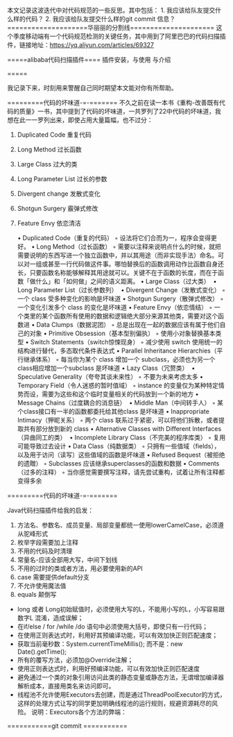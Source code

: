 本文记录这波迭代中对代码规范的一些反思。其中包括：
	1.	我应该给队友提交什么样的代码？
	2.	我应该给队友提交什么样的git commit 信息？ 
====================华丽丽的分割线=====================
这个季度移动端有一个代码规范检测的关键任务，其中用到了阿里巴巴的代码扫描插件，链接地址：https://yq.aliyun.com/articles/69327

=====alibaba代码扫描插件====
插件安装，与使用 与介绍



=====

我记录下来，时刻用来警醒自己同时期望本文能对你有所帮助。

=========代码的坏味道-=-=======
不久之前在读一本书《重构-改善既有代码的质量》一书，其中提到了代码的坏味道，一共罗列了22中代码的坏味道，我想在此一一罗列出来，即使占用大量篇幅，也不过分：

1. Duplicated Code 重复代码
2. Long Method 过长函数
3. Large Class 过大的类
4. Long Parameter List 过长的参数
5. Divergent change 发散式变化
6. Shotgun Surgery  霰弹式修改
7. Feature Envy 依恋清洁


	•	Duplicated Code（重复的代码）
	◦	设法将它们合而为一，程序会变得更好。
	•	Long Method（过长函数）
	◦	需要以注释来说明点什么的时候，就把需要说明的东西写进一个独立函数中，并以其用途（而非实现手法）命名。可以对一组或甚至一行代码做这件事。哪怕替换后的函数调用动作比函数自身还长，只要函数名称能够解释其用途就可以。关键不在于函数的长度，而在于函数「做什么」和「如何做」之间的语义距离。
	•	Large Class（过大类） 
	•	Long Parameter List（过长参数列） 
	•	Divergent Change（发散式变化）
	◦	一个 class 受多种变化的影响是坏味道
	•	Shotgun Surgery（散弹式修改）
	◦	一个变化引发多个 class 的变化是坏味道
	•	Feature Envy（依恋情结）
	◦	一个类里的某个函数所有使用的数据和逻辑绝大部分来源其他类，需要对这个函数进
	•	Data Clumps（数据泥团）
	◦	总是出现在一起的数据应该有属于他们自己的对象
	•	Primitive Obsession（基本型别偏执）
	◦	使用小对象替换基本类型
	•	Switch Statements（switch惊悚现身）
	◦	减少使用 switch 使用统一的结构进行替代，多态取代条件表达式
	•	Parallel Inheritance Hierarchies（平行继承体系）
	◦	每当你为某个 class 增加一个 subclass，必须也为另一个class相应增加一个subclass 是坏味道
	•	Lazy Class（冗赘类） 
	•	Speculative Generality（夸夸其谈未来性）
	◦	不要为未来考虑太多
	•	Temporary Field（令人迷惑的暂时值域）
	◦	instance 的变量仅为某种特定情势而设，需要为这些和这个临时变量相关的代码放到一个新的地方
	•	Message Chains（过度耦合的消息链） 
	•	Middle Man（中间转手人）
	◦	某个class接口有一半的函数都委托给其他class 是坏味道
	•	Inappropriate Intimacy（狎昵关系）
	◦	两个 class 联系过于紧密，可以将他们拆散，或者提取共有部分放到新的 class
	•	Alternative Classes with Different Interfaces（异曲同工的类） 
	•	Incomplete Library Class（不完美的程序库类）
	◦	复用可能导致过去设计
	•	Data Class（纯数据类）
	◦	只拥有一些值域（fields），以及用于访问（读写〕这些值域的函数是坏味道
	•	Refused Bequest（被拒绝的遗贈）
	◦	Subclasses 应该继承superclasses的函数和数据
	•	Comments（过多的注释）
	◦	当你感觉需要撰写注释，请先尝试重构，试着让所有注释都变得多余

=========代码的坏味道-=-=======


Java代码扫描插件给我的启发：


1. 方法名、参数名、成员变量、局部变量都统一使用lowerCamelCase，必须遵从驼峰形式
2. 枚举字段需要加上注释
3. 不用的代码及时清理
4. 常量名-应该全部用大写，中间下划线
5. 不用的过时的类或者方法，用必要使用新的API
6. case 需要提供default分支
7. 不允许使用魔法值
8. equals 颠倒写

* long 或者 Long初始赋值时，必须使用大写的L，不能用小写的L，小写容易跟数字L 混淆，造成误解；
* 在if/else / for /while /do 语句中必须使用大括号，即使只有一行代码；
* 在使用正则表达式时，利用好其预编译功能，可以有效加快正则匹配速度；
* 获取当前毫秒数：System.currentTimeMillis(); 而不是：new Date().getTime();
* 所有的覆写方法，必须加@Override注解；
* 使用正则表达式时，利用好预编译功能，可以有效加快正则匹配速度
* 避免通过一个类的对象引用访问此类的静态变量或静态方法，无谓增加编译器解析成本，直接用类名来访问即可。
* 线程池不允许使用Executors去创建，而是通过ThreadPoolExecutor的方式，这样的处理方式让写的同学更加明确线程池的运行规则，规避资源耗尽的风险。 说明：Executors各个方法的弊端：

===========git commit ===========






